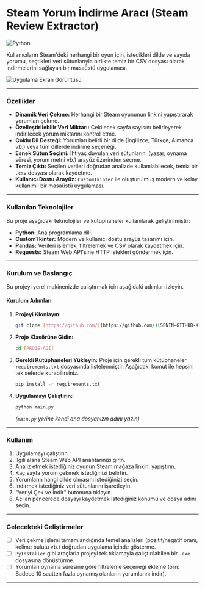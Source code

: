 # Steam Yorum İndirme Aracı (Steam Review Extractor)

![Python](https://img.shields.io/badge/python-3.10+-blue.svg)

Kullanıcıların Steam'deki herhangi bir oyun için, istedikleri dilde ve sayıda yorumu, seçtikleri veri sütunlarıyla birlikte temiz bir CSV dosyası olarak indirmelerini sağlayan bir masaüstü uygulaması.


![Uygulama Ekran Görüntüsü](images/screenshot.png) 

---


###  Özellikler

* **Dinamik Veri Çekme:** Herhangi bir Steam oyununun linkini yapıştırarak yorumları çekme.
* **Özelleştirilebilir Veri Miktarı:** Çekilecek sayfa sayısını belirleyerek indirilecek yorum miktarını kontrol etme.
* **Çoklu Dil Desteği:** Yorumları belirli bir dilde (İngilizce, Türkçe, Almanca vb.) veya tüm dillerde indirme seçeneği.
* **Esnek Sütun Seçimi:** İhtiyaç duyulan veri sütunlarını (yazar, oynama süresi, yorum metni vb.) arayüz üzerinden seçme.
* **Temiz Çıktı:** Seçilen verileri doğrudan analizde kullanılabilecek, temiz bir `.csv` dosyası olarak kaydetme.
* **Kullanıcı Dostu Arayüz:** `CustomTkinter` ile oluşturulmuş modern ve kolay kullanımlı bir masaüstü uygulaması.

---

###  Kullanılan Teknolojiler

Bu proje aşağıdaki teknolojiler ve kütüphaneler kullanılarak geliştirilmiştir:

* **Python:** Ana programlama dili.
* **CustomTkinter:** Modern ve kullanıcı dostu arayüz tasarımı için.
* **Pandas:** Verileri işlemek, filtrelemek ve CSV olarak kaydetmek için.
* **Requests:** Steam Web API'sine HTTP istekleri göndermek için.

---

###  Kurulum ve Başlangıç

Bu projeyi yerel makinenizde çalıştırmak için aşağıdaki adımları izleyin.


#### Kurulum Adımları

1.  **Projeyi Klonlayın:**
    ```sh
    git clone [https://github.com/](https://github.com/)[SENİN-GITHUB-KULLANICI-ADIN]/[PROJE-ADI].git
    ```

2.  **Proje Klasörüne Gidin:**
    ```sh
    cd [PROJE-ADI]
    ```

3.  **Gerekli Kütüphaneleri Yükleyin:**
    Proje için gerekli tüm kütüphaneler `requirements.txt` dosyasında listelenmiştir. Aşağıdaki komut ile hepsini tek seferde kurabilirsiniz.
    ```sh
    pip install -r requirements.txt
    ```

4.  **Uygulamayı Çalıştırın:**
    ```sh
    python main.py 
    ```
    *(`main.py` yerine kendi ana dosyanızın adını yazın)*

---

###  Kullanım

1.  Uygulamayı çalıştırın.
2.  İlgili alana Steam Web API anahtarınızı girin.
3.  Analiz etmek istediğiniz oyunun Steam mağaza linkini yapıştırın.
4.  Kaç sayfa yorum çekmek istediğinizi belirtin.
5.  Yorumların hangi dilde olmasını istediğinizi seçin.
6.  İndirmek istediğiniz veri sütunlarını işaretleyin.
7.  "Veriyi Çek ve İndir" butonuna tıklayın.
8.  Açılan pencerede dosyayı kaydetmek istediğiniz konumu ve dosya adını seçin.

---

###  Gelecekteki Geliştirmeler

* [ ] Veri çekme işlemi tamamlandığında temel analizleri (pozitif/negatif oranı, kelime bulutu vb.) doğrudan uygulama içinde gösterme.
* [ ] `PyInstaller` gibi araçlarla projeyi tek tıklamayla çalıştırılabilen bir `.exe` dosyasına dönüştürme.
* [ ] Yorumları oynama süresine göre filtreleme seçeneği ekleme (örn: Sadece 10 saatten fazla oynamış olanların yorumlarını indir).

---
